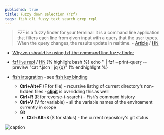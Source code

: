 ```yaml
---
published: true
title: Fuzzy down selection (fzf)
tags: fish cli fuzzy text search grep repl
---
```

> FZF is a fuzzy finder for your terminal, it is a command line application that filters each line from given input with a query that the user types. When the query changes, the results update in realtime. - [Article](https://sidneyliebrand.io/blog/how-fzf-and-ripgrep-improved-my-workflow?source=post_page---------------------------) / [HN](https://news.ycombinator.com/item?id=20360204)

- [Why you should be using fzf, the command line fuzzy finder](https://www.freecodecamp.org/news/fzf-a-command-line-fuzzy-finder-missing-demo-a7de312403ff/)
- [fzf live repl](https://paweldu.dev/posts/fzf-live-repl/) / [HN](https://news.ycombinator.com/item?id=23434018)
{% highlight bash %}
echo '' | fzf --print-query --preview "cat *.json | jq {q}"
{% endhighlight %}

- [fish integration](https://github.com/PatrickF1/fzf.fish) - see [fish key binding](https://fishshell.com/docs/current/cmds/bind.html) 
	- **Ctrl+Alt+F**  (F for file) - recursive listing of current directory's non-hidden files - [**clipit**](https://www.how2shout.com/how-to/clipit-ubuntu-linux-monitor-your-clipboard-paste-anything-cut-or-copied.html) is overidding this as well
    - **Ctrl+R** (R for reverse-i-search) - Fish's command history
    - **Ctrl+V** (V for variable) - all the variable names of the environment currently in scope
	- Git
		- **Ctrl+Alt+S** (S for status) - the current repository's git status
    
![caption](https://github.com/PatrickF1/fzf.fish/raw/assets/directory.gif)

